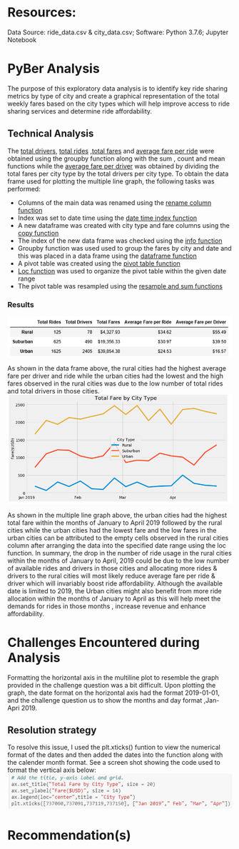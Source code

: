  
# Resources:
Data Source: ride_data.csv & city_data.csv; Software: Python 3.7.6; Jupyter Notebook

# PyBer Analysis
The purpose of this exploratory data analysis is to identify key ride sharing metrics by type of city and create a graphical representation of the total weekly fares based on the city types which will help improve access to ride sharing services and determine ride affordability.
   ## Technical Analysis
  The [total drivers](https://github.com/femolyn1/PyBer_Analysis/commit/11c28c26eec3a73c17ddb678bb1126ff32b5a6c8#diff-8ca64d95e3c20e73e5f0833a72afef24L682-L684), [total rides](https://github.com/femolyn1/PyBer_Analysis/commit/11c28c26eec3a73c17ddb678bb1126ff32b5a6c8#diff-8ca64d95e3c20e73e5f0833a72afef24R656-R658) ,[total fares](https://github.com/femolyn1/PyBer_Analysis/commit/11c28c26eec3a73c17ddb678bb1126ff32b5a6c8#diff-8ca64d95e3c20e73e5f0833a72afef24L631-L632 ) and [average fare per ride](https://github.com/femolyn1/PyBer_Analysis/commit/11c28c26eec3a73c17ddb678bb1126ff32b5a6c8#diff-8ca64d95e3c20e73e5f0833a72afef24R707-R711) were obtained using the groupby function along with the sum , count and mean functions while the [average fare per driver](https://github.com/femolyn1/PyBer_Analysis/commit/11c28c26eec3a73c17ddb678bb1126ff32b5a6c8#diff-8ca64d95e3c20e73e5f0833a72afef24L733-L737 ) was obtained by dividing the total fares per city type by the total drivers per city type. To obtain the data frame used for plotting the multiple line graph, the following tasks was performed:
  * Columns of the main data was renamed using the [rename column function](https://github.com/femolyn1/PyBer_Analysis/blob/master/Images/column_remane.png)
  * Index was set to date time using the [date time index function](https://github.com/femolyn1/PyBer_Analysis/blob/master/Images/Set%20Index%20Function.png)
  * A new dataframe was created with city type and fare columns using the [copy function](https://github.com/femolyn1/PyBer_Analysis/blob/master/Images/Using%20copy%20function.png)
  * The index of the new data frame was checked using the [info function](https://github.com/femolyn1/PyBer_Analysis/blob/master/Images/Info%20function.png)
  * Groupby function was used used to group the fares by city and date and this was placed in a data frame using the [dataframe function](https://github.com/femolyn1/PyBer_Analysis/blob/master/Images/groupby%20function%20for%20multiple%20columns.png)
  * A pivot table was created using the [pivot table function](https://github.com/femolyn1/PyBer_Analysis/blob/master/Images/Pivot%20Data%20frame%20function.png)
  * [Loc function](https://github.com/femolyn1/PyBer_Analysis/blob/master/Images/Using%20loc%20function%20for%20a%20given%20time%20range.png) was used to organize the pivot table within the given date range
  * The pivot table was resampled using the [resample and sum functions](https://github.com/femolyn1/PyBer_Analysis/blob/master/Images/Using%20resampling%20and%20sum%20functions.png)
   
  ### Results
  ![](https://github.com/femolyn1/PyBer_Analysis/blob/master/Images/New%20Data%20frame.PNG)
     
   As shown in the data frame above, the rural cities had the highest average fare per driver and ride while the urban cities had the lowest and the high fares observed in the rural cities was due to the low number of total rides and total drivers in those cities.
   ![](https://github.com/femolyn1/PyBer_Analysis/blob/master/Images/Multiple%20line%20graph.png)
   
   As shown in the multiple line graph above, the urban cities had the highest total fare within the months of January to April 2019 followed by the rural cities while the urban cities had the lowest fare and the low fares in the urban cities can be attributed to the empty cells observed in the rural cities column after arranging the data into the specified date range using the loc function. 
    In summary, the drop in the number of ride usage in the rural cities within the months of January to April, 2019 could be due to the low number of available rides and drivers in those cities and allocating more rides & drivers to the rural cities will most likely reduce average fare per ride & driver which will invariably boost ride affordability. Although the available date is limited to 2019, the Urban cities might also benefit from more ride allocation within the months of January to April as this will help meet the demands for rides in those months , increase revenue and enhance affordability.
  
# Challenges Encountered during Analysis
Formatting the horizontal axis in the multiline plot to resemble the graph provided in the challenge question was a bit difficult. Upon plotting the graph, the date format on the horizontal axis had the format 2019-01-01, and the challenge question us to show the months and day format ,Jan- Apri 2019. 

## Resolution strategy
To resolve this issue, I used the plt.xticks() funtion to view the numerical format of the dates and then added the dates into the function along with the calender month format. See a screen shot showing the code used to format the vertical axis below:
![](https://github.com/femolyn1/PyBer_Analysis/blob/master/Images/plt.xticks.png)




# Recommendation(s)



 
 
   
 
  



  

  
  
  
